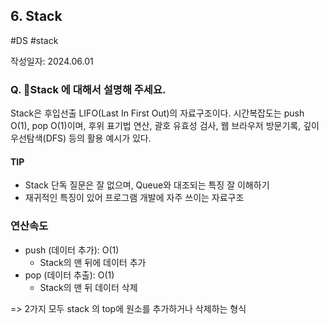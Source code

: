 ## 6. Stack
#DS #stack

작성일자: 2024.06.01

### Q. Stack 에 대해서 설명해 주세요.

Stack은 후입선출 LIFO(Last In First Out)의 자료구조이다. 시간복잡도는 push O(1), pop O(1)이며, 후위 표기법 연산, 괄호 유효성 검사, 웹 브라우저 방문기록, 깊이 우선탐색(DFS) 등의 활용 예시가 있다.

#### TIP

- Stack 단독 질문은 잘 없으며, Queue와 대조되는 특징 잘 이해하기
- 재귀적인 특징이 있어 프로그램 개발에 자주 쓰이는 자료구조

### 연산속도

- push (데이터 추가): O(1)
  - Stack의 맨 뒤에 데이터 추가
- pop (데이터 추출): O(1)
  - Stack의 맨 뒤 데이터 삭제

=> 2가지 모두 stack 의 top에 원소를 추가하거나 삭제하는 형식
